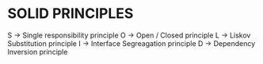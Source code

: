 # SOLID PRINCIPLES 

S -> Single responsibility principle 
O -> Open / Closed principle 
L -> Liskov Substitution principle 
I -> Interface Segreagation principle 
D -> Dependency Inversion principle 
